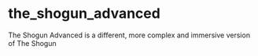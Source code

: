 # the_shogun_advanced
The Shogun Advanced is a different, more complex and immersive version of The Shogun
